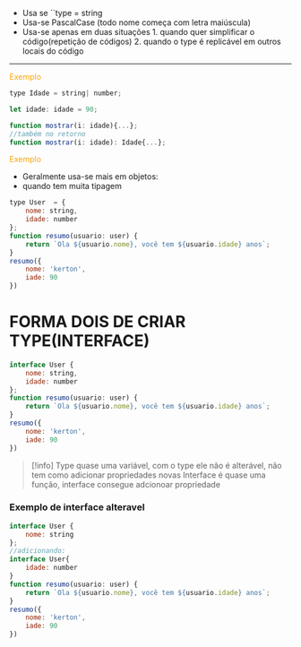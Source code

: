 - Usa se ``type <nome da type criada> = string
- Usa-se PascalCase (todo nome começa com letra maiúscula)
- Usa-se apenas em duas situações
		1. quando quer simplificar o código(repetição de códigos)
		2. quando o type é replicável em outros locais do código

----
<span style="color:orange">Exemplo</span>
```js
type Idade = string| number;

let idade: idade = 90;

function mostrar(i: idade){...};
//também no retorno
function mostrar(i: idade): Idade{...};
```
<span style="color:orange">Exemplo</span>
- Geralmente usa-se mais em objetos:
- quando tem muita tipagem
```js
type User  = {
	nome: string,
	idade: number
};
function resumo(usuario: user) {
	return `Ola ${usuario.nome}, você tem ${usuario.idade} anos`; 
}
resumo({
	nome: 'kerton',
	iade: 90
})
```
# FORMA DOIS DE CRIAR TYPE(INTERFACE)

```js
interface User {
	nome: string,
	idade: number
};
function resumo(usuario: user) {
	return `Ola ${usuario.nome}, você tem ${usuario.idade} anos`; 
}
resumo({
	nome: 'kerton',
	iade: 90
})
```
>[!info]
>Type quase uma variável, com o type ele não é alterável, não tem como adicionar propriedades novas
>Interface é quase uma função, interface consegue adcionoar propriedade

### Exemplo de interface alteravel
```js
interface User {
	nome: string
};
//adicionando:
interface User{
	idade: number
}
function resumo(usuario: user) {
	return `Ola ${usuario.nome}, você tem ${usuario.idade} anos`; 
}
resumo({
	nome: 'kerton',
	iade: 90
})
```